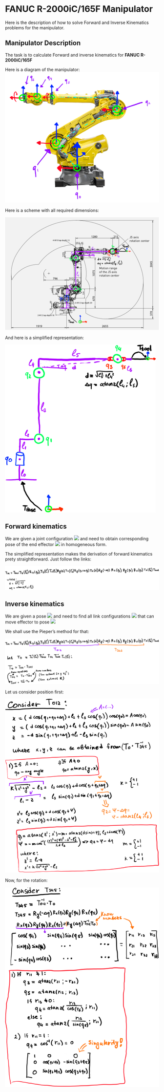 # FANUC R-2000iC/165F Manipulator

Here is the description of how to solve Forward and Inverse Kinematics problems for the manipulator.

## Manipulator Description

The task is to calculate Forward and inverse kinematics for **FANUC R-2000iC/165F**

Here is a diagram of the manipulator:
![Fanuc manipulator links](images/fanuc_links.png)

Here is a scheme with all required dimensions:

![Fanuc manipulator dimensions](images/fanuc_dimensions.png)

And here is a simplified representation:

![Fanuc manipulator simplified](images/fanuc_scheme.png)

## Forward kinematics
We are given a joint configuration <img src="https://latex.codecogs.com/gif.latex?\vec q = \begin{bmatrix} q_1 & q_2 & q_3 & q_4 & q_5 & q_6\end{bmatrix}^T"/> and need to obtain corresponding pose of the end effector  <img src="https://latex.codecogs.com/gif.latex?T_{FK}"/> in homogeneous form.

The simplified representation makes the derivation of forward kinematics prety straightforward. Just follow the links:

![Fanuc Forward kinematics](images/fanuc_fk.png)


## Inverse kinematics
We are given a pose <img src="https://latex.codecogs.com/gif.latex?T_{IK}"/> and need to find all link configurations <img src="https://latex.codecogs.com/gif.latex?\vec q_k"/> that can move effector to pose <img src="https://latex.codecogs.com/gif.latex?T_{IK}"/>

We shall use the Pieper’s method for that:

![Fanuc Pieper's method](images/fanuc_ik_pieper.png)

Let us consider position first:

![Fanuc Pieper's method](images/fanuc_ik_t012.png)

Now, for the rotation:

![Fanuc Pieper's method](images/fanuc_ik_t345.png)
